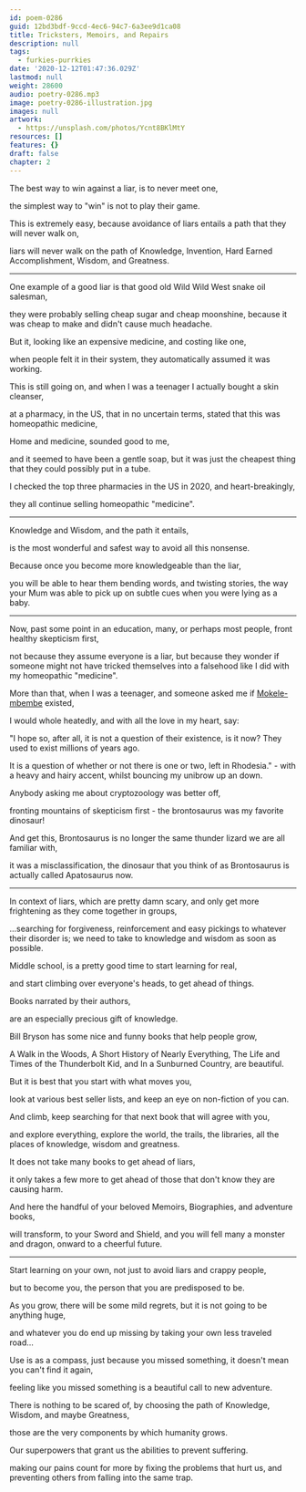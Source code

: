 ```yaml
---
id: poem-0286
guid: 12bd3bdf-9ccd-4ec6-94c7-6a3ee9d1ca08
title: Tricksters, Memoirs, and Repairs
description: null
tags:
  - furkies-purrkies
date: '2020-12-12T01:47:36.029Z'
lastmod: null
weight: 28600
audio: poetry-0286.mp3
image: poetry-0286-illustration.jpg
images: null
artwork:
  - https://unsplash.com/photos/Ycnt8BKlMtY
resources: []
features: {}
draft: false
chapter: 2
---
```


The best way to win against a liar, is to never meet one,

the simplest way to "win" is not to play their game.

This is extremely easy, because avoidance of liars entails a path that they will never walk on,

liars will never walk on the path of Knowledge, Invention, Hard Earned Accomplishment, Wisdom, and Greatness.

---

One example of a good liar is that good old Wild Wild West snake oil salesman,

they were probably selling cheap sugar and cheap moonshine, because it was cheap to make and didn't cause much headache.

But it, looking like an expensive medicine, and costing like one,

when people felt it in their system, they automatically assumed it was working.

This is still going on, and when I was a teenager I actually bought a skin cleanser,

at a pharmacy, in the US, that in no uncertain terms, stated that this was homeopathic medicine,

Home and medicine, sounded good to me,

and it seemed to have been a gentle soap, but it was just the cheapest thing that they could possibly put in a tube.

I checked the top three pharmacies in the US in 2020, and heart-breakingly,

they all continue selling homeopathic "medicine".

---

Knowledge and Wisdom, and the path it entails,

is the most wonderful and safest way to avoid all this nonsense.

Because once you become more knowledgeable than the liar,

you will be able to hear them bending words, and twisting stories, the way your Mum was able to pick up on subtle cues when you were lying as a baby.

---

Now, past some point in an education, many, or perhaps most people, front healthy skepticism first,

not because they assume everyone is a liar, but because they wonder if someone might not have tricked themselves into a falsehood like I did with my homeopathic "medicine".

More than that, when I was a teenager, and someone asked me if [Mokele-mbembe](https://en.wikipedia.org/wiki/Mokele-mbembe) existed,

I would whole heatedly, and with all the love in my heart, say:

"I hope so, after all, it is not a question of their existence, is it now? They used to exist millions of years ago.

It is a question of whether or not there is one or two, left in Rhodesia." - with a heavy and hairy accent, whilst bouncing my unibrow up an down.

Anybody asking me about cryptozoology was better off,

fronting mountains of skepticism first - the brontosaurus was my favorite dinosaur!

And get this, Brontosaurus is no longer the same thunder lizard we are all familiar with,

it was a misclassification, the dinosaur that you think of as Brontosaurus is actually called Apatosaurus now.

---

In context of liars, which are pretty damn scary, and only get more frightening as they come together in groups,

...searching for forgiveness, reinforcement and easy pickings to whatever their disorder is; we need to take to knowledge and wisdom as soon as possible.

Middle school, is a pretty good time to start learning for real,

and start climbing over everyone's heads, to get ahead of things.

Books narrated by their authors,

are an especially precious gift of knowledge.

Bill Bryson has some nice and funny books that help people grow,

A Walk in the Woods, A Short History of Nearly Everything, The Life and Times of the Thunderbolt Kid, and In a Sunburned Country, are beautiful.

But it is best that you start with what moves you,

look at various best seller lists, and keep an eye on non-fiction of you can.

And climb, keep searching for that next book that will agree with you,

and explore everything, explore the world, the trails, the libraries, all the places of knowledge, wisdom and greatness.

It does not take many books to get ahead of liars,

it only takes a few more to get ahead of those that don't know they are causing harm.

And here the handful of your beloved Memoirs, Biographies, and adventure books,

will transform, to your Sword and Shield, and you will fell many a monster and dragon, onward to a cheerful future.

---

Start learning on your own, not just to avoid liars and crappy people,

but to become you, the person that you are predisposed to be.

As you grow, there will be some mild regrets, but it is not going to be anything huge,

and whatever you do end up missing by taking your own less traveled road...

Use is as a compass, just because you missed something, it doesn't mean you can't find it again,

feeling like you missed something is a beautiful call to new adventure.

There is nothing to be scared of, by choosing the path of Knowledge, Wisdom, and maybe Greatness,

those are the very components by which humanity grows.

Our superpowers that grant us the abilities to prevent suffering.

making our pains count for more by fixing the problems that hurt us, and preventing others from falling into the same trap.
